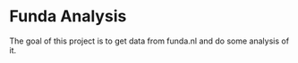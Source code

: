 # Funda Analysis

The goal of this project is to get data from funda.nl and do some analysis of it.
